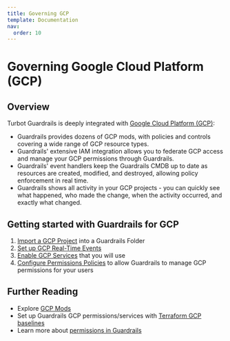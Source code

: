 ```yaml
---
title: Governing GCP
template: Documentation
nav:
  order: 10
---
```


# Governing Google Cloud Platform (GCP)

## Overview

Turbot Guardrails is deeply integrated with
[Google Cloud Platform (GCP)](https://cloud.google.com/):

- Guardrails provides dozens of GCP mods, with policies and controls covering a wide
  range of GCP resource types.
- Guardrails' extensive IAM integration allows you to federate GCP access and
  manage your GCP permissions through Guardrails.
- Guardrails' event handlers keep the Guardrails CMDB up to date as resources are created, modified,
  and destroyed, allowing policy enforcement in real time.
- Guardrails shows all activity in your GCP projects - you can quickly see what
  happened, who made the change, when the activity occurred, and exactly what
  changed.

## Getting started with Guardrails for GCP

1. [Import a GCP Project](integrations/gcp/import-gcp-project) into a Guardrails Folder
1. [Set up GCP Real-Time Events](integrations/gcp/real-time-events)
1. [Enable GCP Services](integrations/gcp/services) that you will use
1. [Configure Permissions Policies](integrations/gcp/permissions) to allow Guardrails to manage
   GCP permissions for your users

## Further Reading

- Explore [GCP Mods](mods/gcp/)
- Set up Guardrails GCP permissions/services with
  [Terraform GCP baselines](https://github.com/turbot/guardrails-samples/tree/master/baselines/gcp)
- Learn more about [permissions in Guardrails ](concepts/iam/permissions)
